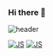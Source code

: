 ### Hi there 👋

![header](https://capsule-render.vercel.app/api?type=waving&color=auto&height=300&section=header&text=야매%20그%20자체%20&fontSize=80)


[![JS](https://img.shields.io/badge/JavaScript(ECMA6)-F7DF1E?style=flat-square&logo=JavaScript&logoColor=black)](github.com/CSJ0203/FRONT-ECMA6)
[![JS](https://img.shields.io/badge/React-61DAFB?style=flat-square&logo=React&logoColor=black)](github.com/Joowon0220/TODO-List)


<!--
**CSJ0203/CSJ0203** is a ✨ _special_ ✨ repository because its `README.md` (this file) appears on your GitHub profile.

Here are some ideas to get you started:

- 🔭 I’m currently working on ...
- 🌱 I’m currently learning ...
- 👯 I’m looking to collaborate on ...
- 🤔 I’m looking for help with ...
- 💬 Ask me about ...
- 📫 How to reach me: ...
- 😄 Pronouns: ...
- ⚡ Fun fact: ...
-->
